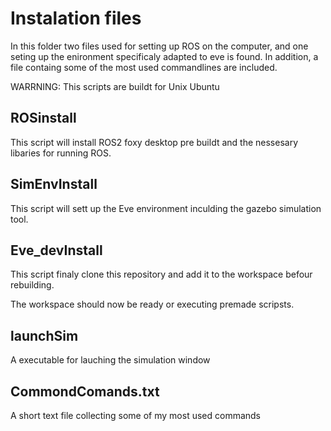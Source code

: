 # Instalation files

In this folder two files used for setting up ROS on the computer, and one seting up the enironment specificaly adapted to eve is found.
In addition, a file containg some of the most used commandlines are included.

WARRNING: This scripts are buildt for Unix Ubuntu

## ROSinstall

This script will install ROS2 foxy desktop pre buildt and the nessesary libaries for running ROS.

## SimEnvInstall

This script will sett up the Eve environment inculding the gazebo simulation tool. 

## Eve_devInstall

This script finaly clone this repository and add it to the workspace befour rebuilding. 

The workspace should now be ready or executing premade scripsts.

## launchSim

A executable for lauching the simulation window

## CommondComands.txt

A short text file collecting some of my most used commands
